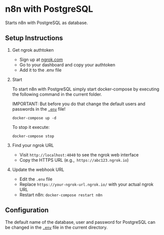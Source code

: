 n8n with PostgreSQL
===================

Starts n8n with PostgreSQL as database.

Setup Instructions
-----
1. Get ngrok authtoken
    - Sign up at [ngrok.com](https://ngrok.com)
    - Go to your dashboard and copy your authtoken
    - Add it to the .env file

2. Start

    To start n8n with PostgreSQL simply start docker-compose by executing the following command in the current folder.

    IMPORTANT: But before you do that change the default users and passwords in the [`.env`](https://github.com/posheng/n8n-postgres/blob/main/.env) file!

    ```
    docker-compose up -d
    ```

    To stop it execute:

    ```
    docker-compose stop
    ```

3. Find your ngrok URL
    - Visit `http://localhost:4040` to see the ngrok web interface
    - Copy the HTTPS URL (e.g.,` https://abc123.ngrok.io`)

4. Update the webhook URL
    - Edit the `.env` file
    - Replace `https://your-ngrok-url.ngrok.io/` with your actual ngrok URL
    - Restart n8n: `docker-compose restart n8n`

Configuration
-------------

The default name of the database, user and password for PostgreSQL can be changed in the [`.env`](https://github.com/posheng/n8n-postgres/blob/main/.env) file in the current directory.
